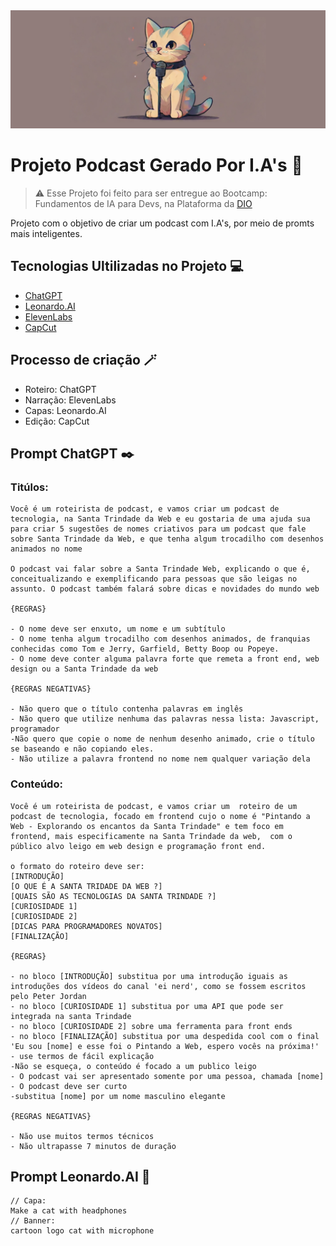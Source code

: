 <div align="center">
  <img src="/Assets/Banner.png" alt="Banner" title="Banner">
</div>

# Projeto Podcast Gerado Por I.A's 🤖
> ⚠️ Esse Projeto foi feito para ser entregue ao Bootcamp: Fundamentos de IA para Devs, na Plataforma da [DIO](https://www.dio.me/)

Projeto com o objetivo de criar um podcast com I.A's, por meio de promts mais inteligentes.
## Tecnologias Ultilizadas no Projeto 💻
- [ChatGPT](https://chat.openai.com/)
- [Leonardo.AI](https://leonardo.ai/)
- [ElevenLabs](https://elevenlabs.io/)
- [CapCut](https://www.capcut.com/pt-br/)

## Processo de criação 🪄
- Roteiro: ChatGPT
- Narração: ElevenLabs
- Capas: Leonardo.AI
- Edição: CapCut

## Prompt ChatGPT ✒️

### Titúlos:
```
Você é um roteirista de podcast, e vamos criar um podcast de tecnologia, na Santa Trindade da Web e eu gostaria de uma ajuda sua para criar 5 sugestões de nomes criativos para um podcast que fale sobre Santa Trindade da Web, e que tenha algum trocadilho com desenhos animados no nome

O podcast vai falar sobre a Santa Trindade Web, explicando o que é, conceitualizando e exemplificando para pessoas que são leigas no assunto. O podcast também falará sobre dicas e novidades do mundo web

{REGRAS}

- O nome deve ser enxuto, um nome e um subtítulo
- O nome tenha algum trocadilho com desenhos animados, de franquias conhecidas como Tom e Jerry, Garfield, Betty Boop ou Popeye.
- O nome deve conter alguma palavra forte que remeta a front end, web design ou a Santa Trindade da web

{REGRAS NEGATIVAS}

- Não quero que o título contenha palavras em inglês
- Não quero que utilize nenhuma das palavras nessa lista: Javascript, programador
-Não quero que copie o nome de nenhum desenho animado, crie o título se baseando e não copiando eles.
- Não utilize a palavra frontend no nome nem qualquer variação dela
```
### Conteúdo: 
``` 
Você é um roteirista de podcast, e vamos criar um  roteiro de um podcast de tecnologia, focado em frontend cujo o nome é "Pintando a Web - Explorando os encantos da Santa Trindade" e tem foco em frontend, mais especificamente na Santa Trindade da web,  com o público alvo leigo em web design e programação front end.

o formato do roteiro deve ser:
[INTRODUÇÃO]
[O QUE É A SANTA TRIDADE DA WEB ?]
[QUAIS SÃO AS TECNOLOGIAS DA SANTA TRINDADE ?]
[CURIOSIDADE 1]
[CURIOSIDADE 2]
[DICAS PARA PROGRAMADORES NOVATOS]
[FINALIZAÇÃO]

{REGRAS}

- no bloco [INTRODUÇÃO] substitua por uma introdução iguais as introduções dos vídeos do canal 'ei nerd', como se fossem escritos pelo Peter Jordan
- no bloco [CURIOSIDADE 1] substitua por uma API que pode ser integrada na santa Trindade
- no bloco [CURIOSIDADE 2] sobre uma ferramenta para front ends
- no bloco [FINALIZAÇÃO] substitua por uma despedida cool com o final 'Eu sou [nome] e esse foi o Pintando a Web, espero vocês na próxima!'
- use termos de fácil explicação
-Não se esqueça, o conteúdo é focado a um publico leigo
- O podcast vai ser apresentado somente por uma pessoa, chamada [nome]
- O podcast deve ser curto
-substitua [nome] por um nome masculino elegante

{REGRAS NEGATIVAS}

- Não use muitos termos técnicos
- Não ultrapasse 7 minutos de duração
```

## Prompt Leonardo.AI 🎨
``` 
// Capa:
Make a cat with headphones
// Banner:
cartoon logo cat with microphone
```
